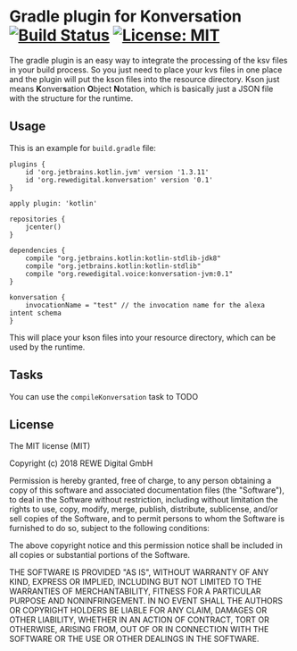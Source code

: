 # Gradle plugin for Konversation [![Build Status][travis-image]][travis-url] [![License: MIT][mit-image]][mit-url]

The gradle plugin is an easy way to integrate the processing of the ksv files in your build process. So you just need to place your
kvs files in one place and the plugin will put the kson files into the resource directory. Kson just means **K**onver**s**ation
**O**bject **N**otation, which is basically just a JSON file with the structure for the runtime.

## Usage

This is an example for `build.gradle` file:

```
plugins {
    id 'org.jetbrains.kotlin.jvm' version '1.3.11'
    id 'org.rewedigital.konversation' version '0.1'
}

apply plugin: 'kotlin'

repositories {
    jcenter()
}

dependencies {
    compile "org.jetbrains.kotlin:kotlin-stdlib-jdk8"
    compile "org.jetbrains.kotlin:kotlin-stdlib"
    compile "org.rewedigital.voice:konversation-jvm:0.1"
}

konversation {
    invocationName = "test" // the invocation name for the alexa intent schema
}
```

This will place your kson files into your resource directory, which can be used by the runtime.

## Tasks

You can use the `compileKonversation` task to TODO

## License

The MIT license (MIT)

Copyright (c) 2018 REWE Digital GmbH

Permission is hereby granted, free of charge, to any person obtaining a copy of this software and associated
documentation files (the "Software"), to deal in the Software without restriction, including without limitation the
rights to use, copy, modify, merge, publish, distribute, sublicense, and/or sell copies of the Software, and to permit
persons to whom the Software is furnished to do so, subject to the following conditions:

The above copyright notice and this permission notice shall be included in all copies or substantial portions of the
Software.

THE SOFTWARE IS PROVIDED "AS IS", WITHOUT WARRANTY OF ANY KIND, EXPRESS OR IMPLIED, INCLUDING BUT NOT LIMITED TO THE
WARRANTIES OF MERCHANTABILITY, FITNESS FOR A PARTICULAR PURPOSE AND NONINFRINGEMENT. IN NO EVENT SHALL THE AUTHORS OR
COPYRIGHT HOLDERS BE LIABLE FOR ANY CLAIM, DAMAGES OR OTHER LIABILITY, WHETHER IN AN ACTION OF CONTRACT, TORT OR
OTHERWISE, ARISING FROM, OUT OF OR IN CONNECTION WITH THE SOFTWARE OR THE USE OR OTHER DEALINGS IN THE SOFTWARE.

[travis-image]: https://travis-ci.org/rewe-digital-incubator/konversation.svg?branch=master
[travis-url]: https://travis-ci.org/rewe-digital-incubator/konversation
[mit-image]: https://img.shields.io/badge/License-MIT-yellow.svg
[mit-url]: https://opensource.org/licenses/MIT